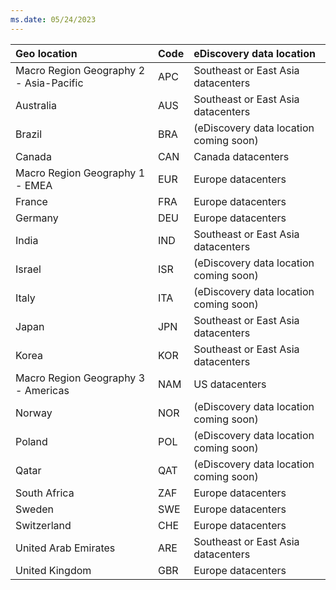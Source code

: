 ```yaml
---
ms.date: 05/24/2023
---
```

|  Geo location                          |  Code  |  eDiscovery data location        |
|:---------------------------------------|:-------|:---------------------------------|
|Macro Region Geography 2 - Asia-Pacific |APC     |Southeast or East Asia datacenters|
|Australia                               |AUS     |Southeast or East Asia datacenters|
|Brazil                                  |BRA     |(eDiscovery data location coming soon)|
|Canada                                  |CAN     |Canada datacenters                |
|Macro Region Geography 1 - EMEA         |EUR     |Europe datacenters                |
|France                                  |FRA     |Europe datacenters                |
|Germany                                 |DEU     |Europe datacenters                |
|India                                   |IND     |Southeast or East Asia datacenters|
|Israel                                  |ISR     |(eDiscovery data location coming soon)|
|Italy                                   |ITA     |(eDiscovery data location coming soon)|
|Japan                                   |JPN     |Southeast or East Asia datacenters|
|Korea                                   |KOR     |Southeast or East Asia datacenters|
|Macro Region Geography 3 - Americas     |NAM     |US datacenters                    |
|Norway                                  |NOR     |(eDiscovery data location coming soon)|
|Poland                                  |POL     |(eDiscovery data location coming soon)|
|Qatar                                   |QAT     |(eDiscovery data location coming soon)|
|South Africa                            |ZAF     |Europe datacenters                |
|Sweden                                  |SWE     |Europe datacenters                |
|Switzerland                             |CHE     |Europe datacenters                |
|United Arab Emirates                    |ARE     |Southeast or East Asia datacenters|
|United Kingdom                          |GBR     |Europe datacenters                |
